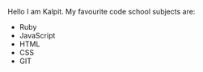Hello I am Kalpit.
My favourite code school subjects are:
* Ruby 
* JavaScript
* HTML 
* CSS
* GIT


